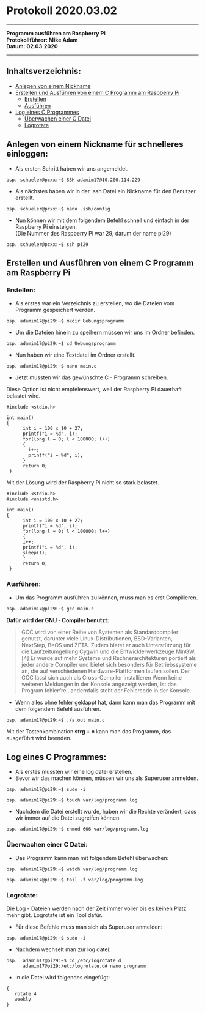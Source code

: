 # Protokoll 2020.03.02
-------------------------------
**Programm ausführen am Raspberry Pi**  
**Protokollführer: Mike Adam**  
**Datum: 02.03.2020**

--------------------------------
## Inhaltsverzeichnis:
* [Anlegen von einem Nickname](#anlegen-von-einem-nickname-für-schnelleres-einloggen)
* [Erstellen und Ausführen von einem C Programm am Raspberry Pi](#erstellen-und-ausführen-von-einem-c-programm-am-raspberry-pi)
  * [Erstellen](#erstellen)
  * [Ausführen](#ausführen)
* [Log eines C Programmes](#log-eines-c-programmes)
  * [Überwachen einer C Datei](#überwachen-einer-c-datei)
  * [Logrotate](#logrotate)

## Anlegen von einem Nickname für schnelleres einloggen:
* Als ersten Schritt haben wir uns angemeldet.
````
bsp. schueler@pcxx:~$ SSH adamim17@10.200.114.229
````
* Als nächstes haben wir in der .ssh Datei ein Nickname für den Benutzer erstellt.
````
bsp. schueler@pcxx:~$ nano .ssh/config
````
* Nun können wir mit dem folgendem Befehl schnell und einfach in der Raspberry Pi einsteigen.   
(Die Nummer des Raspberry Pi war 29, darum der name pi29)   
````
bsp. schueler@pcxx:~$ ssh pi29
````
## Erstellen und Ausführen von einem C Programm am Raspberry Pi

### Erstellen:

* Als erstes war ein Verzeichnis zu erstellen, wo die Dateien vom Programm gespeichert werden.
````
bsp. adamim17@pi29:~$ mkdir Uebungsprogramm
````
* Um die Dateien hinein zu speihern müssen wir uns im Ordner befinden.
````
bsp. adamim17@pi29:~$ cd Uebungsprogramm
````
* Nun haben wir eine Textdatei im Ordner erstellt.
````
bsp. adamim17@pi29:~$ nano main.c
````
* Jetzt mussten wir das gewünschte C - Programm schreiben.

Diese Option ist nicht empfelenswert, weil der Raspberry Pi dauerhaft belastet wird.
````
#include <stdio.h>

int main()
{
      int i = 100 x 10 + 27;
      printf("i = %d", i);
      for(long l = 0; l < 100000; l++)
      {
        i++;
        printf("i = %d", i);
      }
      return 0;
 }
````
Mit der Lösung wird der Raspberry Pi nicht so stark belastet.
````
#include <stdio.h>
#include <unistd.h>

int main()
{
      int i = 100 x 10 + 27;
      printf("i = %d", i);
      for(long l = 0; l < 100000; l++)
      {
      i++;
      printf("i = %d", i);
      sleep(1);
      }
      return 0;
 }
````

### Ausführen:

* Um das Programm ausführen zu können, muss man es erst Compilieren.
````
bsp. adamim17@pi29:~$ gcc main.c
````
**Dafür wird der GNU - Compiler benutzt:**
> GCC wird von einer Reihe von Systemen als Standardcompiler genutzt, darunter viele Linux-Distributionen, BSD-Varianten, NextStep, BeOS und ZETA. Zudem bietet er auch Unterstützung für die Laufzeitumgebung Cygwin und die Entwicklerwerkzeuge MinGW.[4] Er wurde auf mehr Systeme und Rechnerarchitekturen portiert als jeder andere Compiler und bietet sich besonders für Betriebssysteme an, die auf verschiedenen Hardware-Plattformen laufen sollen. Der GCC lässt sich auch als Cross-Compiler installieren
Wenn keine weiteren Meldungen in der Konsole angezeigt werden, ist das Program fehlerfrei, andernfalls steht der Fehlercode in der Konsole.

* Wenn alles ohne fehler geklappt hat, dann kann man das Programm mit dem folgendem Befehl ausführen.
````
bsp. adamim17@pi29:~$ ./a.out main.c
````
Mit der Tastenkombination **strg + c** kann man das Programm, das ausgeführt wird beenden.

## Log eines C Programmes:

* Als erstes mussten wir eine log datei erstellen.
* Bevor wir das machen können, müssen wir uns als Superuser anmelden.
````
bsp. adamim17@pi29:~$ sudo -i
````
````
bsp. adamim17@pi29:~$ touch var/log/programm.log
````
* Nachdem die Datei erstellt wurde, haben wir die Rechte verändert, dass wir immer auf die Datei zugreifen können.
````
bsp. adamim17@pi29:~$ chmod 666 var/log/programm.log
````
### Überwachen einer C Datei:
* Das Programm kann man mit folgendem Befehl überwachen:
````
bsp. adamim17@pi29:~$ watch var/log/programm.log
````
````
bsp. adamim17@pi29:~$ tail -f var/log/programm.log
````
### Logrotate:
Die Log - Dateien werden nach der Zeit immer voller bis es keinen Platz mehr gibt. Logrotate ist ein Tool dafür.   
* Für diese Befehle muss man sich als Superuser anmelden:
````
bsp. adamim17@pi29:~$ sudo -i
````
* Nachdem wechselt man zur log datei:
````
bsp.  adamim17@pi29:~$ cd /etc/logrotate.d
      adamim17@pi29:/etc/logrotate.d# nano programm
````

* In die Datei wird folgendes eingefügt:
````
{
   rotate 4
   weekly
}
````






